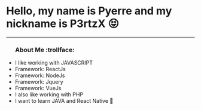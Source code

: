 # Hello, my name is Pyerre and my nickname is P3rtzX :stuck_out_tongue_closed_eyes:

<hr>

<ul>
  <h3>About Me :trollface:</h3>
  <li>I like working with JAVASCRIPT</li>
  <li>Framework: ReactJs</li>
  <li>Framework: NodeJs</li>
  <li>Framework: Jquery</li>
  <li>Framework: VueJs</li>
  <li>I also like working with PHP</li>
  <li>I want to learn JAVA and React Native 👾</li>
</ul>
